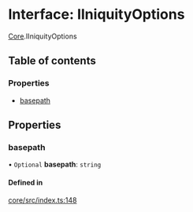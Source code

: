 # Interface: IIniquityOptions

[Core](../modules/Core.md).IIniquityOptions

## Table of contents

### Properties

- [basepath](Core.IIniquityOptions.md#basepath)

## Properties

### basepath

• `Optional` **basepath**: `string`

#### Defined in

[core/src/index.ts:148](https://github.com/iniquitybbs/iniquity/blob/98451f1/packages/core/src/index.ts#L148)
